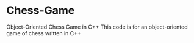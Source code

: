 # Chess-Game
Object-Oriented Chess Game in C++ 
This code is for an object-oriented game of chess written in C++
